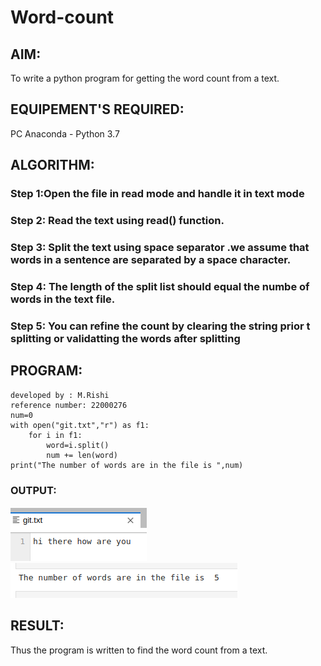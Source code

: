 # Word-count
## AIM:
To write a python program for getting the word count from a text.
## EQUIPEMENT'S REQUIRED: 
PC
Anaconda - Python 3.7
## ALGORITHM: 
### Step 1:Open the file in read mode and handle it in text mode 

### Step 2: Read the text using read() function.
 
### Step 3: Split the text using space separator .we assume that words in a sentence are separated by a space character.

### Step 4:  The length of the split list should equal the numbe of words in the text file.

### Step 5: You can refine the count by clearing the string prior t splitting or validatting the words after splitting

## PROGRAM:
```
developed by : M.Rishi
reference number: 22000276
num=0
with open("git.txt","r") as f1:
    for i in f1:
        word=i.split()
        num += len(word)
print("The number of words are in the file is ",num)
```
### OUTPUT:
 ![OUTPUT](/word.png)
 ![OUTPUT](/git6.png)


## RESULT:
Thus the program is written to find the word count from a text.

